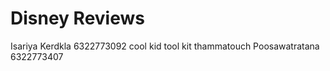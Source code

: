 # Disney Reviews
Isariya Kerdkla 6322773092
cool kid tool kit
thammatouch Poosawatratana 6322773407

